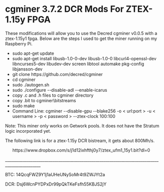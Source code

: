 # cgminer 3.7.2 DCR Mods For ZTEX-1.15y FPGA

These modifications will allow you to use the Decred cgminer v0.0.5 with a ztex-1.15y1 fpga.  Below are the steps I used to get the miner running on my Raspberry Pi.
<ul>
<li>sudo apt-get update</li>
<li>sudo apt-get install libusb-1.0-0-dev libusb-1.0-0 libcurl4-openssl-dev libncurses5-dev libudev-dev screen libtool automake pkg-config libjansson-dev</li>
<li>git clone https://github.com/decred/cgminer</li>
<li>cd cgminer</li>
<li>sudo ./autogen.sh</li>
<li>sudo ./configure --disable-adl --enable-icarus</li>
<li>copy .c and .h files to cgminer directory</li>
<li>copy .bit to cgminer\bitstreams</li>
<li>sudo make</li>
<li>Command Line: cgminer --disable-gpu --blake256 -o < url:port > -u < username > -p < password > --ztex-clock 100:100</li>
</ul>
Note: This miner only works on Getwork pools.  It does not have the Stratum logic incorporated yet.

The following link is for a ztex-1.15y DCR bistream, it gets about 800Mh/s.

<ul>https://www.dropbox.com/s/j1d12ixhfthj0y7/ztex_ufm1_15y1.bit?dl=0</ul>
________________________________________________________________________________________________

BTC: 14QcqFWZ9Y1j1aUHeUNySoMr4t9ZWJYt2a

DCR: Dsj6WcnPYDPxDr99pQkTKeFsfh55KBJS2jY


 
